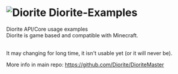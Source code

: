 # ![Diorite](http://hydra-media.cursecdn.com/minecraft.gamepedia.com/0/08/Diorite.png?version=b51c48a2486c6efd87f3ba9b13c8738a) Diorite-Examples

Diorite API/Core usage examples <br>
Diorite is game based and compatible with Minecraft.<br><br>

It may changing for long time, it isn't usable yet (or it will never be).

More info in main repo: https://github.com/Diorite/DioriteMaster
